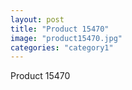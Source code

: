 ```yaml
---
layout: post
title: "Product 15470"
image: "product15470.jpg"
categories: "category1"
---
```

Product 15470
